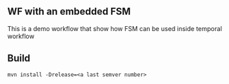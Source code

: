WF with an embedded FSM
---

This is a demo workflow that show how FSM can be used inside temporal workflow 


Build
---

    mvn install -Drelease=<a last semver number>
